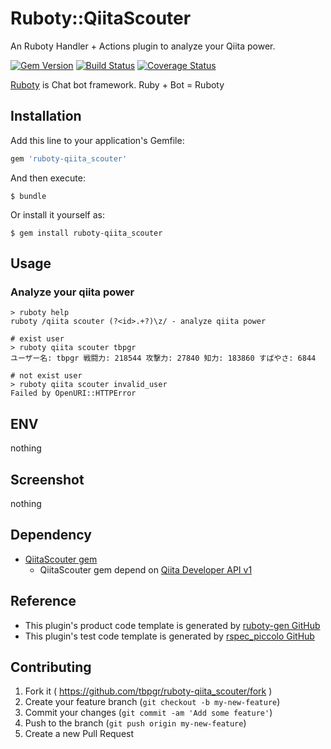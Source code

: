 # Ruboty::QiitaScouter

An Ruboty Handler + Actions plugin to analyze your Qiita power.

[![Gem Version](https://badge.fury.io/rb/ruboty-qiita_scouter.svg)](http://badge.fury.io/rb/ruboty-qiita_scouter)
[![Build Status](https://travis-ci.org/tbpgr/ruboty-qiita_scouter.png?branch=master)](https://travis-ci.org/tbpgr/ruboty-qiita_scouter)
[![Coverage Status](https://coveralls.io/repos/tbpgr/ruboty-qiita_scouter/badge.png)](https://coveralls.io/r/tbpgr/ruboty-qiita_scouter)

[Ruboty](https://github.com/r7kamura/ruboty) is Chat bot framework. Ruby + Bot = Ruboty

## Installation

Add this line to your application's Gemfile:

```ruby
gem 'ruboty-qiita_scouter'
```

And then execute:

    $ bundle

Or install it yourself as:

    $ gem install ruboty-qiita_scouter

## Usage
### Analyze your qiita power

~~~
> ruboty help
ruboty /qiita scouter (?<id>.+?)\z/ - analyze qiita power

# exist user
> ruboty qiita scouter tbpgr
ユーザー名: tbpgr 戦闘力: 218544 攻撃力: 27840 知力: 183860 すばやさ: 6844

# not exist user
> ruboty qiita scouter invalid_user
Failed by OpenURI::HTTPError
~~~

## ENV
nothing

## Screenshot
nothing

## Dependency
* [QiitaScouter gem](https://github.com/tbpgr/qiita_scouter)
    * QiitaScouter gem depend on [Qiita Developer API v1](https://qiita.com/docs)

## Reference
* This plugin's product code template is generated by [ruboty-gen GitHub](https://github.com/blockgiven/ruboty-gen)
* This plugin's test code template is generated by [rspec_piccolo GitHub](https://github.com/tbpgr/rspec_piccolo)

## Contributing

1. Fork it ( https://github.com/tbpgr/ruboty-qiita_scouter/fork )
2. Create your feature branch (`git checkout -b my-new-feature`)
3. Commit your changes (`git commit -am 'Add some feature'`)
4. Push to the branch (`git push origin my-new-feature`)
5. Create a new Pull Request
